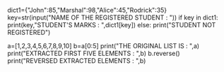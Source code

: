 dict1={"John":85,"Marshal":98,"Alice":45,"Rodrick":35}
key=str(input("NAME OF THE REGISTERED STUDENT : "))
if key in dict1:
    print(key,"STUDENT'S MARKS : ",dict1[key])
else:
    print("STUDENT NOT REGISTERED")

a=[1,2,3,4,5,6,7,8,9,10]
b=a[0:5]
print("THE ORIGINAL LIST IS : ",a)
print("EXTRACTED FIRST FIVE ELEMENTS : ",b)
b.reverse()
print("REVERSED EXTRACTED ELEMENTS : ",b)
